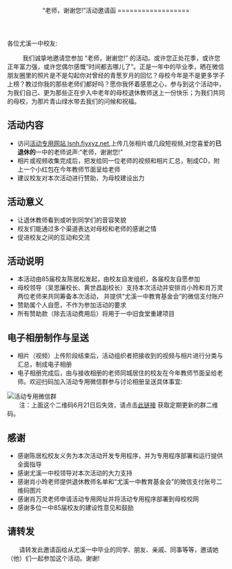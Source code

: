 
<header>
“老师，谢谢您!”活动邀请函 
==================
</header>
<p>
各位尤溪一中校友:

&nbsp;&nbsp;&nbsp;&nbsp;&nbsp;&nbsp;&nbsp;&nbsp;&nbsp;我们诚挚地邀请您参加 “老师，谢谢您!” 的活动。或许您正处花季，或许您正年富力强，或许您偶尔感慨“时间都去哪儿了”。正是一年中的毕业季，晒在微信朋友圈里的照片是不是勾起你对曾经的青葱岁月的回忆？母校今年是不是更多学子上榜？教过你我的那些老师们都好吗？愿你我怀着感恩之心，参与到这个活动中，为我们自己、更为那些正在步入中老年的母校退休教师送上一份快乐；为我们共同的母校，为那片青山绿水带去我们的问候和祝福。
</p>

## 活动内容
* 访问[活动专用网站 lsnh.fjyxyz.net](https://lsnh.fjyxyz.net),上传几张相片或几段短视频,对您喜爱的**已退休的**一中的老师说声:“老师，谢谢您!”
* 相片或视频收集完成后，把发给同一位老师的视频和相片汇总，制成CD，附上一个小红包在今年教师节面呈给老师
* 建议校友对本次活动进行赞助，为母校建设出力

## 活动意义
* 让退休教师看到或听到同学们的音容笑貌
* 校友们能通过多个渠道表达对母校和老师的感谢之情
* 促进校友之间的互动和交流
 
## 活动说明
* 本活动由85届校友陈居松发起，由校友自发组织，各届校友自愿参加
* 母校领导（吴思廉校长、黄世昌副校长）支持本次活动并安排肖小玲和肖万灵两位老师来共同筹备本次活动， 并提供“尤溪一中教育基金会”的微信支付账户
* 赞助属个人自愿，不作为参加活动的要求
* 所有赞助款（除去活动费用后）将用于一中旧食堂重建项目

##  电子相册制作与呈送
* 相片（视频）上传阶段结束后，活动组织者把接收到的视频与相片进行分类与汇总，制成电子相册
* 电子相册完成后，由与接收相册的老师同城居住的校友在今年教师节面呈给老师。欢迎扫码加入活动专用微信群参与讨论相册呈送具体事宜:

![活动专用微信群](https://jusongchen.github.io/lepus/docs/lsnh_wechat_grp.png "活动专用微信群")
<br>
&nbsp;&nbsp;&nbsp;&nbsp;&nbsp;&nbsp;&nbsp;注：上面这个二维码6月21日后失效，请点击[此链接](https://jusongchen.github.io/lepus/docs/lsnh_wechat_grp.png ) 获取定期更新的群二维码。
##  感谢
* 感谢陈居松校友义务为本次活动开发专用程序，并为专用程序部署和运行提供全面指导
* 感谢尤溪一中校领导对本次活动的大力支持
* 感谢肖小玲老师提供退休教师名单和“尤溪一中教育基金会”的微信支付账号二维码图片
* 感谢肖万灵老师申请活动专用网址并将活动专用程序部署到母校校网
* 感谢多位一中85届校友的建设性意见和鼓励

## 请转发

&nbsp;&nbsp;&nbsp;&nbsp;&nbsp;&nbsp;&nbsp;请转发此邀请函给从尤溪一中毕业的同学、朋友、亲戚、同事等等，邀请她（他）们一起参加这个活动。谢谢!

